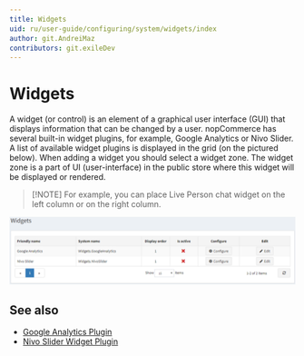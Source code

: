 ```yaml
---
title: Widgets
uid: ru/user-guide/configuring/system/widgets/index
author: git.AndreiMaz
contributors: git.exileDev
---
```


# Widgets

A widget (or control) is an element of a graphical user interface (GUI) that displays information that can be changed by a user. nopCommerce has several built-in widget plugins, for example, Google Analytics or Nivo Slider. A list of available widget plugins is displayed in the grid (on the pictured below). When adding a widget you should select a widget zone. The widget zone is a part of UI (user-interface) in the public store where this widget will be displayed or rendered.

> [!NOTE] For example, you can place Live Person chat widget on the left column or on the right column.

![Widgets](_static/index/widgets.png)

## See also

* [Google Analytics Plugin](xref:en/user-guide/configuring/system/widgets/google-analytics)
* [Nivo Slider Widget Plugin](xref:en/user-guide/configuring/system/widgets/nivo-slider)
